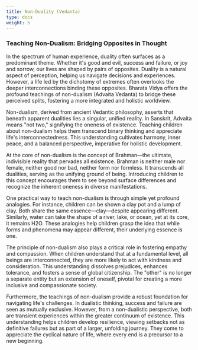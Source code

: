 ```yaml
---
title: Non-Duality (Vedanta)
type: docs
weight: 5
---
```


### Teaching Non-Dualism: Bridging Opposites in Thought

In the spectrum of human experience, duality often surfaces as a predominant theme. Whether it's good and evil, success and failure, or joy and sorrow, our lives are shaped by pairs of opposites. Duality is a natural aspect of perception, helping us navigate decisions and experiences. However, a life led by the dichotomy of extremes often overlooks the deeper interconnections binding these opposites. Bharata Vidya offers the profound teachings of non-dualism (Advaita Vedanta) to bridge these perceived splits, fostering a more integrated and holistic worldview.

Non-dualism, derived from ancient Vedantic philosophy, asserts that beneath apparent dualities lies a singular, unified reality. In Sanskrit, Advaita means "not two," signifying the oneness of existence. Teaching children about non-dualism helps them transcend binary thinking and appreciate life's interconnectedness. This understanding cultivates harmony, inner peace, and a balanced perspective, imperative for holistic development.

At the core of non-dualism is the concept of Brahman—the ultimate, indivisible reality that pervades all existence. Brahman is neither male nor female, neither good nor bad, neither form nor formless. It transcends all dualities, serving as the unifying ground of being. Introducing children to this concept encourages them to see beyond surface differences and recognize the inherent oneness in diverse manifestations.

One practical way to teach non-dualism is through simple yet profound analogies. For instance, children can be shown a clay pot and a lump of clay. Both share the same essence—clay—despite appearing different. Similarly, water can take the shape of a river, lake, or ocean, yet at its core, it remains H2O. These analogies help children grasp the idea that while forms and phenomena may appear different, their underlying essence is one.

The principle of non-dualism also plays a critical role in fostering empathy and compassion. When children understand that at a fundamental level, all beings are interconnected, they are more likely to act with kindness and consideration. This understanding dissolves prejudices, enhances tolerance, and fosters a sense of global citizenship. The "other" is no longer a separate entity but an extension of oneself, pivotal for creating a more inclusive and compassionate society.

Furthermore, the teachings of non-dualism provide a robust foundation for navigating life's challenges. In dualistic thinking, success and failure are seen as mutually exclusive. However, from a non-dualistic perspective, both are transient experiences within the greater continuum of existence. This understanding helps children develop resilience, viewing setbacks not as definitive failures but as part of a larger, unfolding journey. They come to appreciate the cyclical nature of life, where every end is a precursor to a new beginning.